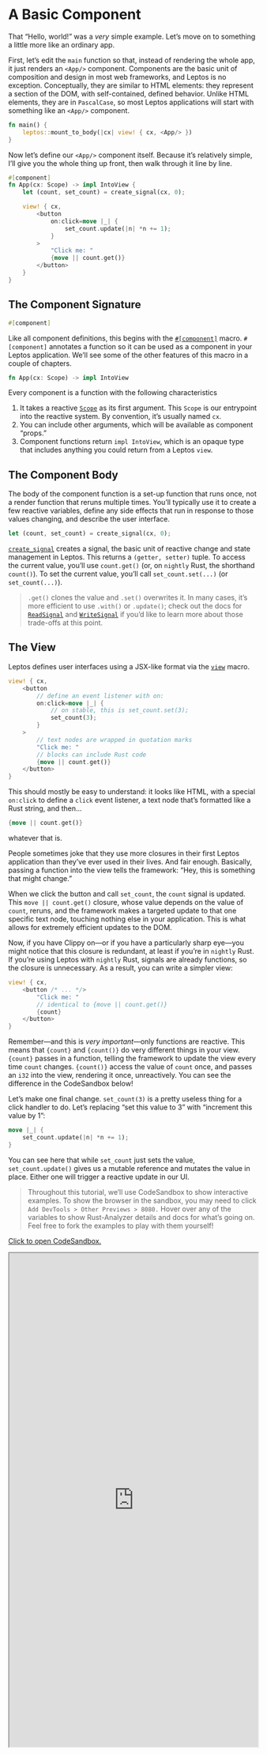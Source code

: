 # A Basic Component

That “Hello, world!” was a _very_ simple example. Let’s move on to something a
little more like an ordinary app.

First, let’s edit the `main` function so that, instead of rendering the whole
app, it just renders an `<App/>` component. Components are the basic unit of
composition and design in most web frameworks, and Leptos is no exception.
Conceptually, they are similar to HTML elements: they represent a section of the
DOM, with self-contained, defined behavior. Unlike HTML elements, they are in
`PascalCase`, so most Leptos applications will start with something like an
`<App/>` component.

```rust
fn main() {
    leptos::mount_to_body(|cx| view! { cx, <App/> })
}
```

Now let’s define our `<App/>` component itself. Because it’s relatively simple,
I’ll give you the whole thing up front, then walk through it line by line.

```rust
#[component]
fn App(cx: Scope) -> impl IntoView {
    let (count, set_count) = create_signal(cx, 0);

    view! { cx,
        <button
            on:click=move |_| {
                set_count.update(|n| *n += 1);
            }
        >
            "Click me: "
            {move || count.get()}
        </button>
    }
}
```

## The Component Signature

```rust
#[component]
```

Like all component definitions, this begins with the [`#[component]`](https://docs.rs/leptos/latest/leptos/attr.component.html) macro. `#[component]` annotates a function so it can be
used as a component in your Leptos application. We’ll see some of the other features of
this macro in a couple of chapters.

```rust
fn App(cx: Scope) -> impl IntoView
```

Every component is a function with the following characteristics

1. It takes a reactive [`Scope`](https://docs.rs/leptos/latest/leptos/struct.Scope.html)
   as its first argument. This `Scope` is our entrypoint into the reactive system.
   By convention, it’s usually named `cx`.
2. You can include other arguments, which will be available as component “props.”
3. Component functions return `impl IntoView`, which is an opaque type that includes
   anything you could return from a Leptos `view`.

## The Component Body

The body of the component function is a set-up function that runs once, not a
render function that reruns multiple times. You’ll typically use it to create a
few reactive variables, define any side effects that run in response to those values
changing, and describe the user interface.

```rust
let (count, set_count) = create_signal(cx, 0);
```

[`create_signal`](https://docs.rs/leptos/latest/leptos/fn.create_signal.html)
creates a signal, the basic unit of reactive change and state management in Leptos.
This returns a `(getter, setter)` tuple. To access the current value, you’ll
use `count.get()` (or, on `nightly` Rust, the shorthand `count()`). To set the
current value, you’ll call `set_count.set(...)` (or `set_count(...)`).

> `.get()` clones the value and `.set()` overwrites it. In many cases, it’s more efficient to use `.with()` or `.update()`; check out the docs for [`ReadSignal`](https://docs.rs/leptos/latest/leptos/struct.ReadSignal.html) and [`WriteSignal`](https://docs.rs/leptos/latest/leptos/struct.WriteSignal.html) if you’d like to learn more about those trade-offs at this point.

## The View

Leptos defines user interfaces using a JSX-like format via the [`view`](https://docs.rs/leptos/latest/leptos/macro.view.html) macro.

```rust
view! { cx,
    <button
        // define an event listener with on:
        on:click=move |_| {
            // on stable, this is set_count.set(3);
            set_count(3);
        }
    >
        // text nodes are wrapped in quotation marks
        "Click me: "
        // blocks can include Rust code
        {move || count.get()}
    </button>
}
```

This should mostly be easy to understand: it looks like HTML, with a special
`on:click` to define a `click` event listener, a text node that’s formatted like
a Rust string, and then...

```rust
{move || count.get()}
```

whatever that is.

People sometimes joke that they use more closures in their first Leptos application
than they’ve ever used in their lives. And fair enough. Basically, passing a function
into the view tells the framework: “Hey, this is something that might change.”

When we click the button and call `set_count`, the `count` signal is updated. This
`move || count.get()` closure, whose value depends on the value of `count`, reruns,
and the framework makes a targeted update to that one specific text node, touching
nothing else in your application. This is what allows for extremely efficient updates
to the DOM.

Now, if you have Clippy on—or if you have a particularly sharp eye—you might notice
that this closure is redundant, at least if you’re in `nightly` Rust. If you’re using
Leptos with `nightly` Rust, signals are already functions, so the closure is unnecessary.
As a result, you can write a simpler view:

```rust
view! { cx,
    <button /* ... */>
        "Click me: "
        // identical to {move || count.get()}
        {count}
    </button>
}
```

Remember—and this is _very important_—only functions are reactive. This means that
`{count}` and `{count()}` do very different things in your view. `{count}` passes
in a function, telling the framework to update the view every time `count` changes.
`{count()}` access the value of `count` once, and passes an `i32` into the view,
rendering it once, unreactively. You can see the difference in the CodeSandbox below!

Let’s make one final change. `set_count(3)` is a pretty useless thing for a click handler to do. Let’s replacing “set this value to 3” with “increment this value by 1”:

```rust
move |_| {
    set_count.update(|n| *n += 1);
}
```

You can see here that while `set_count` just sets the value, `set_count.update()` gives us a mutable reference and mutates the value in place. Either one will trigger a reactive update in our UI.

> Throughout this tutorial, we’ll use CodeSandbox to show interactive examples. To
> show the browser in the sandbox, you may need to click `Add DevTools >
Other Previews > 8080.` Hover over any of the variables to show Rust-Analyzer details
> and docs for what’s going on. Feel free to fork the examples to play with them yourself!

[Click to open CodeSandbox.](https://codesandbox.io/p/sandbox/1-basic-component-3d74p3?file=%2Fsrc%2Fmain.rs&selection=%5B%7B%22endColumn%22%3A31%2C%22endLineNumber%22%3A19%2C%22startColumn%22%3A31%2C%22startLineNumber%22%3A19%7D%5D)

<iframe src="https://codesandbox.io/p/sandbox/1-basic-component-3d74p3?file=%2Fsrc%2Fmain.rs&selection=%5B%7B%22endColumn%22%3A31%2C%22endLineNumber%22%3A19%2C%22startColumn%22%3A31%2C%22startLineNumber%22%3A19%7D%5D" width="100%" height="1000px" style="max-height: 100vh"></iframe>
